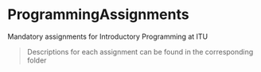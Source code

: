 # ProgrammingAssignments
Mandatory assignments for Introductory Programming at ITU
> Descriptions for each assignment can be found in the corresponding folder
